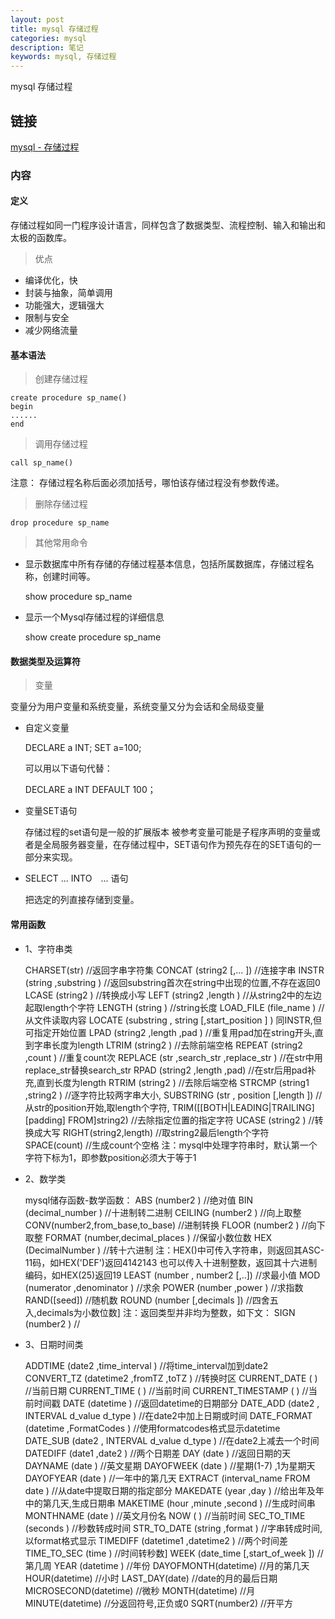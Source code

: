 ```yaml
---
layout: post
title: mysql 存储过程
categories: mysql
description: 笔记
keywords: mysql, 存储过程
---
```


mysql 存储过程

## 链接

[ mysql - 存储过程 ](https://tsbxmw.github.io/2016/12/19/Mysql-ccgcheng/)

### 内容

#### 定义

  存储过程如同一门程序设计语言，同样包含了数据类型、流程控制、输入和输出和太极的函数库。

> 优点

* 编译优化，快
* 封装与抽象，简单调用
* 功能强大，逻辑强大
* 限制与安全
* 减少网络流量


#### 基本语法

> 创建存储过程

    create procedure sp_name()
    begin
    ......
    end

> 调用存储过程

    call sp_name()
 
 注意： 存储过程名称后面必须加括号，哪怕该存储过程没有参数传递。

> 删除存储过程

    drop procedure sp_name

> 其他常用命令

* 显示数据库中所有存储的存储过程基本信息，包括所属数据库，存储过程名称，创建时间等。

    show procedure sp_name

* 显示一个Mysql存储过程的详细信息

    show create procedure sp_name

#### 数据类型及运算符

> 变量

   变量分为用户变量和系统变量，系统变量又分为会话和全局级变量

* 自定义变量

    DECLARE a INT;
    SET a=100;

   可以用以下语句代替：
    
    DECLARE a INT DEFAULT 100；

* 变量SET语句

   存储过程的set语句是一般的扩展版本
   被参考变量可能是子程序声明的变量或者是全局服务器变量，在存储过程中，SET语句作为预先存在的SET语句的一部分来实现。

* SELECT ... INTO　... 语句

   把选定的列直接存储到变量。


#### 常用函数

* 1、字符串类

    CHARSET(str) //返回字串字符集
    CONCAT (string2 [,... ]) //连接字串
    INSTR (string ,substring ) //返回substring首次在string中出现的位置,不存在返回0
    LCASE (string2 ) //转换成小写
    LEFT (string2 ,length ) //从string2中的左边起取length个字符
    LENGTH (string ) //string长度
    LOAD_FILE (file_name ) //从文件读取内容
    LOCATE (substring , string [,start_position ] ) 同INSTR,但可指定开始位置
    LPAD (string2 ,length ,pad ) //重复用pad加在string开头,直到字串长度为length
    LTRIM (string2 ) //去除前端空格
    REPEAT (string2 ,count ) //重复count次
    REPLACE (str ,search_str ,replace_str ) //在str中用replace_str替换search_str
    RPAD (string2 ,length ,pad) //在str后用pad补充,直到长度为length
    RTRIM (string2 ) //去除后端空格
    STRCMP (string1 ,string2 ) //逐字符比较两字串大小,
    SUBSTRING (str , position [,length ]) //从str的position开始,取length个字符,
    TRIM([[BOTH|LEADING|TRAILING] [padding] FROM]string2) //去除指定位置的指定字符
    UCASE (string2 ) //转换成大写
    RIGHT(string2,length) //取string2最后length个字符
    SPACE(count) //生成count个空格
    注：mysql中处理字符串时，默认第一个字符下标为1，即参数position必须大于等于1

* 2、数学类

    mysql储存函数-数学函数：
    ABS (number2 ) //绝对值
    BIN (decimal_number ) //十进制转二进制
    CEILING (number2 ) //向上取整
    CONV(number2,from_base,to_base) //进制转换
    FLOOR (number2 ) //向下取整
    FORMAT (number,decimal_places ) //保留小数位数
    HEX (DecimalNumber ) //转十六进制
    注：HEX()中可传入字符串，则返回其ASC-11码，如HEX('DEF')返回4142143
    也可以传入十进制整数，返回其十六进制编码，如HEX(25)返回19
    LEAST (number , number2 [,..]) //求最小值
    MOD (numerator ,denominator ) //求余
    POWER (number ,power ) //求指数
    RAND([seed]) //随机数
    ROUND (number [,decimals ]) //四舍五入,decimals为小数位数]
    注：返回类型并非均为整数，如下文：
    SIGN (number2 ) //

* 3、日期时间类

    ADDTIME (date2 ,time_interval ) //将time_interval加到date2
    CONVERT_TZ (datetime2 ,fromTZ ,toTZ ) //转换时区
    CURRENT_DATE ( ) //当前日期
    CURRENT_TIME ( ) //当前时间
    CURRENT_TIMESTAMP ( ) //当前时间戳
    DATE (datetime ) //返回datetime的日期部分
    DATE_ADD (date2 , INTERVAL d_value d_type ) //在date2中加上日期或时间
    DATE_FORMAT (datetime ,FormatCodes ) //使用formatcodes格式显示datetime
    DATE_SUB (date2 , INTERVAL d_value d_type ) //在date2上减去一个时间
    DATEDIFF (date1 ,date2 ) //两个日期差
    DAY (date ) //返回日期的天
    DAYNAME (date ) //英文星期
    DAYOFWEEK (date ) //星期(1-7) ,1为星期天
    DAYOFYEAR (date ) //一年中的第几天
    EXTRACT (interval_name FROM date ) //从date中提取日期的指定部分
    MAKEDATE (year ,day ) //给出年及年中的第几天,生成日期串
    MAKETIME (hour ,minute ,second ) //生成时间串
    MONTHNAME (date ) //英文月份名
    NOW ( ) //当前时间
    SEC_TO_TIME (seconds ) //秒数转成时间
    STR_TO_DATE (string ,format ) //字串转成时间,以format格式显示
    TIMEDIFF (datetime1 ,datetime2 ) //两个时间差
    TIME_TO_SEC (time ) //时间转秒数]
    WEEK (date_time [,start_of_week ]) //第几周
    YEAR (datetime ) //年份
    DAYOFMONTH(datetime) //月的第几天
    HOUR(datetime) //小时
    LAST_DAY(date) //date的月的最后日期
    MICROSECOND(datetime) //微秒
    MONTH(datetime) //月
    MINUTE(datetime) //分返回符号,正负或0
    SQRT(number2) //开平方